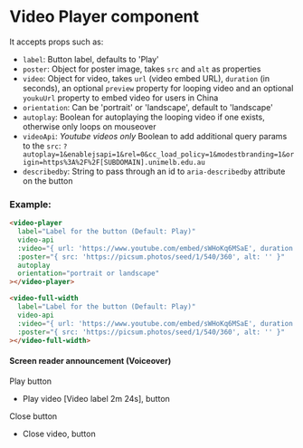 # Video Player component

It accepts props such as:

- `label`: Button label, defaults to 'Play'
- `poster`: Object for poster image, takes `src` and `alt` as properties
- `video`: Object for video, takes `url` (video embed URL), `duration` (in seconds), an optional `preview` property for looping video and an optional `youkuUrl` property to embed video for users in China
- `orientation`: Can be 'portrait' or 'landscape', default to 'landscape'
- `autoplay`: Boolean for autoplaying the looping video if one exists, otherwise only loops on mouseover
- `videoApi`: *Youtube videos only* Boolean to add additional query params to the `src`: `?autoplay=1&enablejsapi=1&rel=0&cc_load_policy=1&modestbranding=1&origin=https%3A%2F%2F[SUBDOMAIN].unimelb.edu.au`
- `describedby`: String to pass through an id to `aria-describedby` attribute on the button

### Example:

```html
<video-player
  label="Label for the button (Default: Play)"
  video-api
  :video="{ url: 'https://www.youtube.com/embed/sWHoKq6MSaE', duration: 144 }"
  :poster="{ src: 'https://picsum.photos/seed/1/540/360', alt: '' }"
  autoplay
  orientation="portrait or landscape"
></video-player>
```

```html
<video-full-width
  label="Label for the button (Default: Play)"
  video-api
  :video="{ url: 'https://www.youtube.com/embed/sWHoKq6MSaE', duration: 144 }"
  :poster="{ src: 'https://picsum.photos/seed/1/540/360', alt: '' }"
></video-full-width>
```

#### Screen reader announcement (Voiceover)

Play button
- Play video [Video label 2m 24s], button

Close button
- Close video, button
